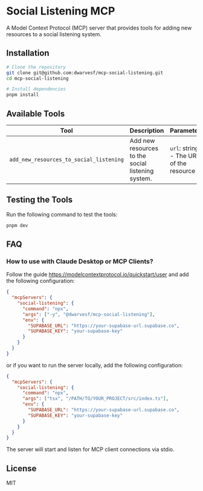# Social Listening MCP

A Model Context Protocol (MCP) server that provides tools for adding new resources to a social listening system.

## Installation

```bash
# Clone the repository
git clone git@github.com:dwarvesf/mcp-social-listening.git
cd mcp-social-listening

# Install dependencies
pnpm install
```

## Available Tools

| Tool                                    | Description                                       | Parameters                              |
| --------------------------------------- | ------------------------------------------------- | --------------------------------------- |
| `add_new_resources_to_social_listening` | Add new resources to the social listening system. | `url`: string - The URL of the resource |

## Testing the Tools

Run the following command to test the tools:

```bash
pnpm dev
```

## FAQ

### How to use with Claude Desktop or MCP Clients?

Follow the guide https://modelcontextprotocol.io/quickstart/user and add the following configuration:

```json
{
  "mcpServers": {
    "social-listening": {
      "command": "npx",
      "args": ["-y", "@dwarvesf/mcp-social-listening"],
      "env": {
        "SUPABASE_URL": "https://your-supabase-url.supabase.co",
        "SUPABASE_KEY": "your-supabase-key"
      }
    }
  }
}
```

or if you want to run the server locally, add the following configuration:

```json
{
  "mcpServers": {
    "social-listening": {
      "command": "npx",
      "args": ["tsx", "/PATH/TO/YOUR_PROJECT/src/index.ts"],
      "env": {
        "SUPABASE_URL": "https://your-supabase-url.supabase.co",
        "SUPABASE_KEY": "your-supabase-key"
      }
    }
  }
}
```

The server will start and listen for MCP client connections via stdio.

## License

MIT
